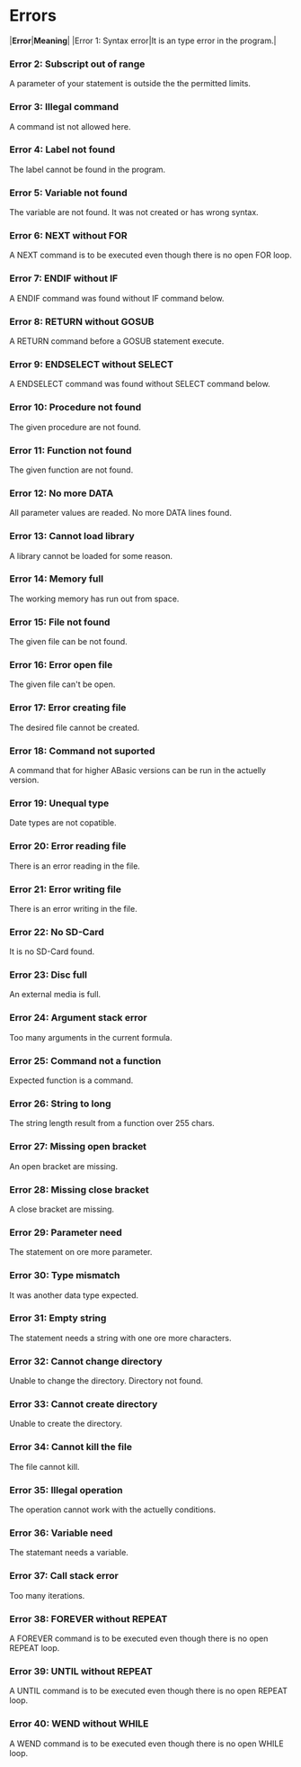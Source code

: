 # Errors

|**Error**|**Meaning**|
|Error 1: Syntax error|It is an type error in the program.|

### Error 2: Subscript out of range
A parameter of your statement is outside the the permitted limits.

### Error 3: Illegal command
A command ist not allowed here.

### Error 4: Label not found
The label cannot be found in the program.

### Error 5: Variable not found
The variable are not found. It was not created or has wrong syntax.

### Error 6: NEXT without FOR
A NEXT command is to be executed even though there is no open FOR loop.

### Error 7: ENDIF without IF
A ENDIF command was found without IF command below.

### Error 8: RETURN without GOSUB
A RETURN command before a GOSUB statement execute.

### Error 9: ENDSELECT without SELECT
A ENDSELECT command was found without SELECT command below.

### Error 10: Procedure not found
The given procedure are not found.

### Error 11: Function not found
The given function are not found.

### Error 12: No more DATA
All parameter values are readed. No more DATA lines found.

### Error 13: Cannot load library
A library cannot be loaded for some reason.

### Error 14: Memory full
The working memory has run out from space.

### Error 15: File not found
The given file can be not found.

### Error 16: Error open file
The given file can't be open.

### Error 17: Error creating file
The desired file cannot be created.

### Error 18: Command not suported
A command that for higher ABasic versions can be run in the actuelly version.

### Error 19: Unequal type
Date types are not copatible.

### Error 20: Error reading file
There is an error reading in the file.

### Error 21: Error writing file
There is an error writing in the file.

### Error 22: No SD-Card
It is no SD-Card found.

### Error 23: Disc full
An external media is full.

### Error 24: Argument stack error
Too many arguments in the current formula.

### Error 25: Command not a function
Expected function is a command.

### Error 26: String to long
The string length result from a function over 255 chars.

### Error 27: Missing open bracket
An open bracket are missing.

### Error 28: Missing close bracket
A close bracket are missing.

### Error 29: Parameter need
The statement on ore more parameter.

### Error 30: Type mismatch
It was another data type expected.

### Error 31: Empty string
The statement needs a string with one ore more characters.

### Error 32: Cannot change directory
Unable to change the directory. Directory not found.

### Error 33: Cannot create directory
Unable to create the directory.

### Error 34: Cannot kill the file
The file cannot kill.

### Error 35: Illegal operation
The operation cannot work with the actuelly conditions.

### Error 36: Variable need
The statemant needs a variable.

### Error 37: Call stack error
Too many iterations.

### Error 38: FOREVER without REPEAT
A FOREVER command is to be executed even though there is no open REPEAT loop.

### Error 39: UNTIL without REPEAT
A UNTIL command is to be executed even though there is no open REPEAT loop.

### Error 40: WEND without WHILE
A WEND command is to be executed even though there is no open WHILE loop.
